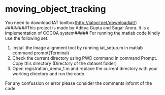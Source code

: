 # moving_object_tracking
You need to download IAT toolbox(http://iatool.net/downloadiat/)
########This project is made by Aditya Gupta and Sagar Arora. It is a implementation of COCOA system#####
For running the matlab code kindly use the following set.

1) Install the Image alignment tool by running iat_setup.m in matlab command prompt(Terminal)
2) Check the current directory using PWD command in command Prompt. Copy this directory (Directory of the dataset folder)   
3) Open registration_demo_1.m and replace the current directory with your working directory and run the code.

For any confussion or error please consider the comments infornt of the code.
